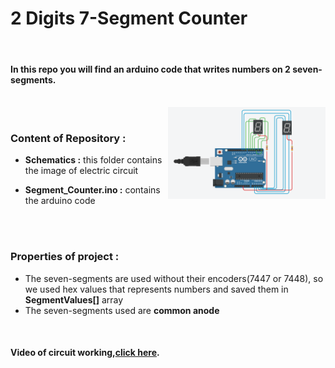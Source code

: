 
<h1>2 Digits 7-Segment Counter</h1>
<br>

<h4>In this repo you will find an arduino code that writes numbers on 2 seven-segments.</h4>

<br>
<img src="https://github.com/ahmedmamdouh32/Segment-counter/blob/master/Schematics/Schematics.PNG?raw=true" alt="Square wave" width="50%" align="right">

<br>

<h3>Content of Repository :</h3>
<ul> 
<li><p><b>Schematics :</b> this folder contains the image of electric circuit</p></li>
<li><p><b>Segment_Counter.ino :</b> contains the arduino code</p></li>
</ul>

<br>
<br>

<h3>Properties of project :</h3>
<ul> 
<li>The seven-segments are used without their encoders(7447 or 7448), so we used hex values that represents numbers and saved them in <b>SegmentValues[]</b> array</li>
<li>The seven-segments used are <b>common anode</b></li>
</ul>

<br>

<h4>Video of circuit working,<a href="https://www.youtube.com/shorts/ibQIgjybXPc" target="_blank">click here</a>.</h4>
